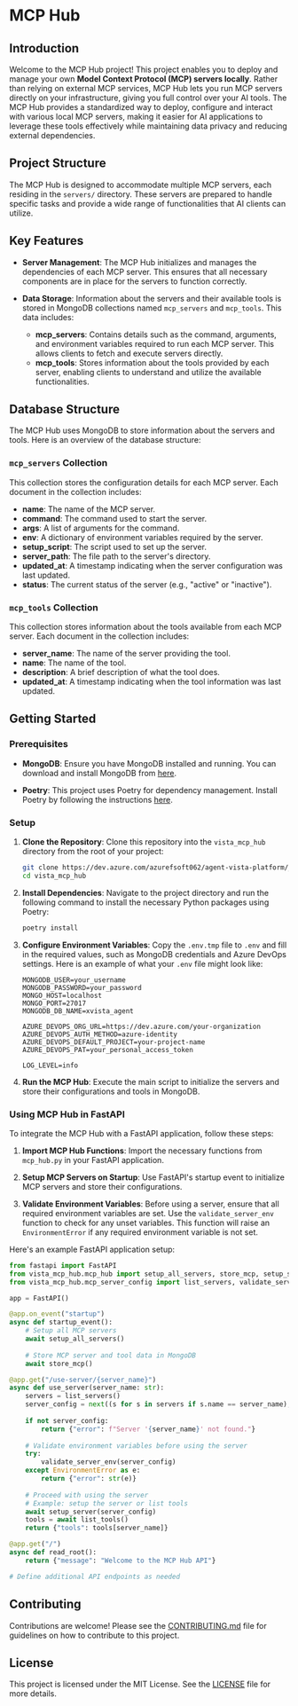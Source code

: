 # MCP Hub

## Introduction

Welcome to the MCP Hub project! This project enables you to deploy and manage your own **Model Context Protocol (MCP) servers locally**. Rather than relying on external MCP services, MCP Hub lets you run MCP servers directly on your infrastructure, giving you full control over your AI tools. The MCP Hub provides a standardized way to deploy, configure and interact with various local MCP servers, making it easier for AI applications to leverage these tools effectively while maintaining data privacy and reducing external dependencies.

## Project Structure

The MCP Hub is designed to accommodate multiple MCP servers, each residing in the `servers/` directory. These servers are prepared to handle specific tasks and provide a wide range of functionalities that AI clients can utilize.

## Key Features

- **Server Management**: The MCP Hub initializes and manages the dependencies of each MCP server. This ensures that all necessary components are in place for the servers to function correctly.

- **Data Storage**: Information about the servers and their available tools is stored in MongoDB collections named `mcp_servers` and `mcp_tools`. This data includes:
  - **mcp_servers**: Contains details such as the command, arguments, and environment variables required to run each MCP server. This allows clients to fetch and execute servers directly.
  - **mcp_tools**: Stores information about the tools provided by each server, enabling clients to understand and utilize the available functionalities.

## Database Structure

The MCP Hub uses MongoDB to store information about the servers and tools. Here is an overview of the database structure:

### `mcp_servers` Collection

This collection stores the configuration details for each MCP server. Each document in the collection includes:

- **name**: The name of the MCP server.
- **command**: The command used to start the server.
- **args**: A list of arguments for the command.
- **env**: A dictionary of environment variables required by the server.
- **setup_script**: The script used to set up the server.
- **server_path**: The file path to the server's directory.
- **updated_at**: A timestamp indicating when the server configuration was last updated.
- **status**: The current status of the server (e.g., "active" or "inactive").

### `mcp_tools` Collection

This collection stores information about the tools available from each MCP server. Each document in the collection includes:

- **server_name**: The name of the server providing the tool.
- **name**: The name of the tool.
- **description**: A brief description of what the tool does.
- **updated_at**: A timestamp indicating when the tool information was last updated.

## Getting Started

### Prerequisites

- **MongoDB**: Ensure you have MongoDB installed and running. You can download and install MongoDB from [here](https://www.mongodb.com/try/download/community).

- **Poetry**: This project uses Poetry for dependency management. Install Poetry by following the instructions [here](https://python-poetry.org/docs/#installation).

### Setup

1. **Clone the Repository**: Clone this repository into the `vista_mcp_hub` directory from the root of your project:

   ```bash
   git clone https://dev.azure.com/azurefsoft062/agent-vista-platform/_git/vista-mcp-hub vista_mcp_hub
   cd vista_mcp_hub
   ```

2. **Install Dependencies**: Navigate to the project directory and run the following command to install the necessary Python packages using Poetry:

   ```bash
   poetry install
   ```

3. **Configure Environment Variables**: Copy the `.env.tmp` file to `.env` and fill in the required values, such as MongoDB credentials and Azure DevOps settings. Here is an example of what your `.env` file might look like:

   ```plaintext
   MONGODB_USER=your_username
   MONGODB_PASSWORD=your_password
   MONGO_HOST=localhost
   MONGO_PORT=27017
   MONGODB_DB_NAME=xvista_agent

   AZURE_DEVOPS_ORG_URL=https://dev.azure.com/your-organization
   AZURE_DEVOPS_AUTH_METHOD=azure-identity
   AZURE_DEVOPS_DEFAULT_PROJECT=your-project-name
   AZURE_DEVOPS_PAT=your_personal_access_token

   LOG_LEVEL=info
   ```

4. **Run the MCP Hub**: Execute the main script to initialize the servers and store their configurations and tools in MongoDB.

### Using MCP Hub in FastAPI

To integrate the MCP Hub with a FastAPI application, follow these steps:

1. **Import MCP Hub Functions**: Import the necessary functions from `mcp_hub.py` in your FastAPI application.

2. **Setup MCP Servers on Startup**: Use FastAPI's startup event to initialize MCP servers and store their configurations.

3. **Validate Environment Variables**: Before using a server, ensure that all required environment variables are set. Use the `validate_server_env` function to check for any unset variables. This function will raise an `EnvironmentError` if any required environment variable is not set.

Here's an example FastAPI application setup:

```python
from fastapi import FastAPI
from vista_mcp_hub.mcp_hub import setup_all_servers, store_mcp, setup_server, list_tools
from vista_mcp_hub.mcp_server_config import list_servers, validate_server_env

app = FastAPI()

@app.on_event("startup")
async def startup_event():
    # Setup all MCP servers
    await setup_all_servers()
    
    # Store MCP server and tool data in MongoDB
    await store_mcp()

@app.get("/use-server/{server_name}")
async def use_server(server_name: str):
    servers = list_servers()
    server_config = next((s for s in servers if s.name == server_name), None)
    
    if not server_config:
        return {"error": f"Server '{server_name}' not found."}
    
    # Validate environment variables before using the server
    try:
        validate_server_env(server_config)
    except EnvironmentError as e:
        return {"error": str(e)}
    
    # Proceed with using the server
    # Example: setup the server or list tools
    await setup_server(server_config)
    tools = await list_tools()
    return {"tools": tools[server_name]}

@app.get("/")
async def read_root():
    return {"message": "Welcome to the MCP Hub API"}

# Define additional API endpoints as needed
```

## Contributing

Contributions are welcome! Please see the [CONTRIBUTING.md](CONTRIBUTING.md) file for guidelines on how to contribute to this project.

## License

This project is licensed under the MIT License. See the [LICENSE](LICENSE) file for more details.